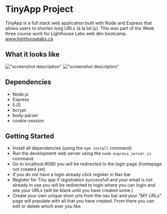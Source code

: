 # TinyApp Project

TinyApp is a full stack web application built with Node and Express that allows users to shorten long URLs (à la bit.ly). This was part of the Week three course work for Lighthouse Labs web dev bootcamp. www.lighthouselabs.ca

## What it looks like

!["screenshot description"](#)
!["screenshot description"](#)

## Dependencies

- Node.js
- Express
- EJS
- bcrypt
- body-parser
- cookie-session

## Getting Started

- Install all dependencies (using the `npm install` command).
- Run the development web server using the `node express_server.js` command.
- Go to localhost:8080 you will be redirected to the login page (homepage not created yet)
- if you do not have a login already click register in Nav bar
- Register for Tiny app if registration successfull and your email is not already in use you will be redirected to login where you can login and see your URLs (will be blank until you have created some.)
- Create your own unique short urls from the nav bar  and your "MY URLs" page will populate with all that you have created. From there you can edit or delete which ever you like.


